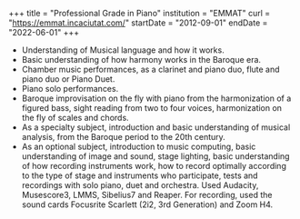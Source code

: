 +++
title = "Professional Grade in Piano"
institution = "EMMAT"
curl = "https://emmat.incaciutat.com/"
startDate = "2012-09-01"
endDate = "2022-06-01"
+++
* Understanding of Musical language and how it works.
* Basic understanding of how harmony works in the Baroque era.
* Chamber music performances, as a clarinet and piano duo, flute and piano duo or Piano Duet.
* Piano solo performances.
* Baroque improvisation on the fly with piano from the harmonization of a figured bass, sight reading from two to four voices, harmonization on the fly of scales and chords.
* As a specialty subject, introduction and basic understanding of musical analysis, from the Baroque period to the 20th century.
* As an optional subject, introduction to music computing, basic understanding of image and sound, stage lighting, basic understanding of how recording instruments work, how to record optimally according to the type of stage and instruments who participate, tests and recordings with solo piano, duet and orchestra. Used Audacity, Musescore3, LMMS, Sibelius7 and Reaper. For recording, used the sound cards Focusrite Scarlett (2i2, 3rd Generation) and Zoom H4.